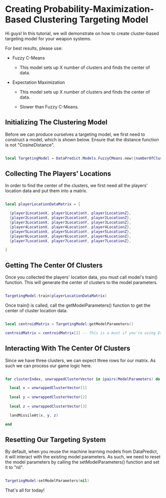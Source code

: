 # Creating Probability-Maximization-Based Clustering Targeting Model

Hi guys! In this tutorial, we will demonstrate on how to create cluster-based targeting model for your weapon systems.

For best results, please use:

* Fuzzy C-Means

  * This model sets up X number of clusters and finds the center of data.

* Expectation Maximization

  * This model sets up X number of clusters and finds the center of data.

  * Slower than Fuzzy C-Means.

## Initializing The Clustering Model

Before we can produce ourselves a targeting model, we first need to construct a model, which is shown below. Ensure that the distance function is not "CosineDistance".

```lua

local TargetingModel = DataPredict.Models.FuzzyCMeans.new({numberOfClusters = 3}) -- For this tutorial, we will assume that we have three missiles, so only three locations it can land.

```

## Collecting The Players' Locations

In order to find the center of the clusters, we first need all the players' location data and put them into a matrix.

```lua

local playerLocationDataMatrix = {

  {player1LocationX, player1LocationY, player1LocationZ},
  {player2LocationX, player2LocationY, player2LocationZ},
  {player3LocationX, player3LocationY, player3LocationZ},
  {player4LocationX, player4LocationY, player4LocationZ},
  {player5LocationX, player5LocationY, player5LocationZ},
  {player6LocationX, player6LocationY, player6LocationZ},
  {player7LocationX, player7LocationY, player7LocationZ},

}

```

## Getting The Center Of Clusters

Once you collected the players' location data, you must call model's train() function. This will generate the center of clusters to the model parameters.

```lua

TargetingModel:train(playerLocationDataMatrix)

```

Once train() is called, call the getModelParameters() function to get the center of cluster location data.

```lua

local centroidMatrix = TargetingModel:getModelParameters()

centroidMatrix = centroidMatrix[2] -- This is a must if you're using ExpectationMaximization because it stores the ModelParameters as a table of matrices.

```

## Interacting With The Center Of Clusters

Since we have three clusters, we can expect three rows for our matrix. As such we can process our game logic here.

```lua

for clusterIndex, unwrappedClusterVector in ipairs(ModelParameters) do

  local x = unwrappedClusterVector[1]
  
  local y = unwrappedClusterVector[2]
  
  local z = unwrappedClusterVector[3]

  landMissileAt(x, y, z)

end

```

## Resetting Our Targeting System

By default, when you reuse the machine learning models from DataPredict, it will interact with the existing model parameters. As such, we need to reset the model parameters by calling the setModelParameters() function and set it to "nil".

```lua

TargetingModel:setModelParameters(nil)

```

That's all for today!
